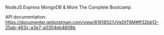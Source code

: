 NodeJS Express MongoDB & More The Complete Bootcamp

API documentation: https://documenter.getpostman.com/view/6161852/UVeDtT6M#ff32bb12-25ab-463c-a3e7-a0354eb4608b

